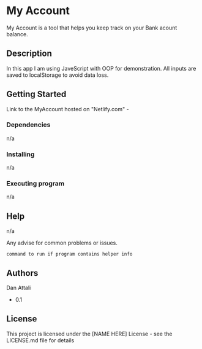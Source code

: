 # My Account

My Account is a tool that helps you keep track on your Bank acount balance.

## Description

In this app I am using JaveScript with OOP for demonstration.
All inputs are saved to localStorage to avoid data  loss.


## Getting Started

Link to the MyAccount hosted on "Netlify.com" -  

### Dependencies

n/a

### Installing
n/a

### Executing program
n/a

## Help
n/a

Any advise for common problems or issues.
```
command to run if program contains helper info
```

## Authors
Dan Attali


* 0.1
    

## License

This project is licensed under the [NAME HERE] License - see the LICENSE.md file for details
